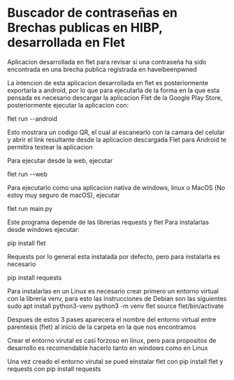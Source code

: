 # Buscador de contraseñas en Brechas publicas en HIBP, desarrollada en Flet
Aplicacion desarrollada en flet para revisar si una contraseña ha sido encontrada en una brecha publica registrada en haveibeenpwned

La intencion de esta aplicacion desarrollada en flet es posteriormente exportarla a android, por lo que para ejecutarla de la forma en la que esta pensada es necesario descargar la aplicacion Flet de la Google Play Store, posteriormente ejecutar la aplicacion con: 

flet run --android

Esto mostrara un codigo QR, el cual al escanearlo con la camara del celular y abrir el link resultante desde la aplicacion descargada Flet para Android te permitira testear la aplicacion

Para ejecutar desde la web, ejecutar

flet run --web

Para ejecutarlo como una aplicacion nativa de windows, linux o MacOS (No estoy muy seguro de macOS), ejecutar

flet run main.py

Este programa depende de las librerias requests y flet
Para instalarlas desde windows ejecutar:

pip install flet

Requests por lo general esta instalada por defecto, pero para instalarla es necesario

pip install requests

Para instalarlas en un Linux es necesario crear primero un entorno virtual con la libreria venv, para esto las instrucciones de Debian son las siguientes
sudo apt install python3-venv
python3 -m venv flet
source flet/bin/activate

Despues de estos 3 pases aparecera el nombre del entorno virtual entre parentesis (flet) al inicio de la carpeta en la que nos encontramos

Crear el entorno virutal es casi forzoso en linux, pero para propositos de desarrollo es recomendable hacerlo tanto en windows como en Linux

Una vez creado el entorno virutal se pued einstalar flet con 
pip install flet
y requests con 
pip install requests

